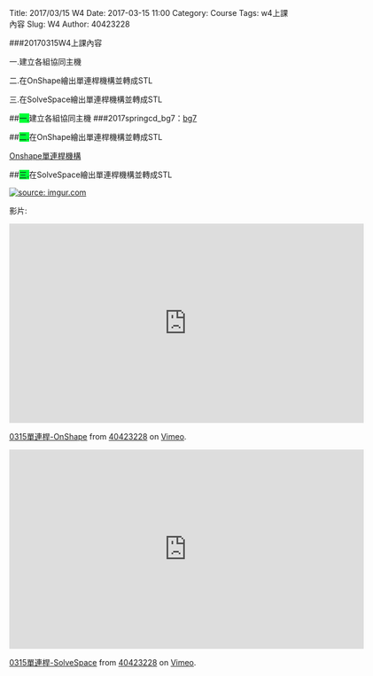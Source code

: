 Title: 2017/03/15 W4
Date: 2017-03-15 11:00
Category: Course
Tags: w4上課內容
Slug: W4
Author: 40423228

###20170315W4上課內容

一.建立各組協同主機

二.在OnShape繪出單連桿機構並轉成STL

三.在SolveSpace繪出單連桿機構並轉成STL

<!-- PELICAN_END_SUMMARY -->

##<span style="background-color: #00ff37">一.</span>建立各組協同主機
###2017springcd_bg7：<a href="https://mde2a2.kmol.info/cdbg7/">bg7</a>

##<span style="background-color: #00ff37">二.</span>在OnShape繪出單連桿機構並轉成STL

<a href="https://cad.onshape.com/documents/fc099af9033f5153aaa470e2/w/e7065f224e406c26ec8cdb62/e/b47f34e8c29862fb20b70236">Onshape單連桿機構</a>

##<span style="background-color: #00ff37">三.</span>在SolveSpace繪出單連桿機構並轉成STL

<a href="http://imgur.com/K4ewRW0"><img src="http://i.imgur.com/K4ewRW0.jpg" title="source: imgur.com" /></a>

影片:

<iframe src="https://player.vimeo.com/video/212759861" width="640" height="360" frameborder="0" webkitallowfullscreen mozallowfullscreen allowfullscreen></iframe>
<p><a href="https://vimeo.com/212759861">0315單連桿-OnShape</a> from <a href="https://vimeo.com/user47600730">40423228</a> on <a href="https://vimeo.com">Vimeo</a>.</p>

<iframe src="https://player.vimeo.com/video/212771293" width="640" height="360" frameborder="0" webkitallowfullscreen mozallowfullscreen allowfullscreen></iframe>
<p><a href="https://vimeo.com/212771293">0315單連桿-SolveSpace</a> from <a href="https://vimeo.com/user47600730">40423228</a> on <a href="https://vimeo.com">Vimeo</a>.</p> 